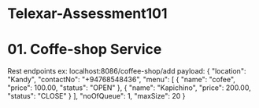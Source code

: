 # Telexar-Assessment101

# 01. Coffe-shop Service 
   Rest endpoints
ex: localhost:8086/coffee-shop/add
payload: {
    "location": "Kandy",
    "contactNo": "+94768548436",
    "menu": [
        {
            "name": "cofee",
            "price": 100.00,
            "status": "OPEN"
        },
        {
            "name": "Kapichino",
            "price": 200.00,
            "status": "CLOSE"
        }
    ],
    "noOfQueue": 1,
    "maxSize": 20
}

   
